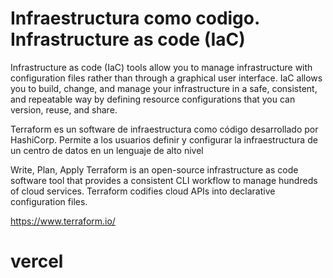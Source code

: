 # Infraestructura como codigo.  Infrastructure as code (IaC)

Infrastructure as code (IaC) tools allow you to manage infrastructure with configuration files rather than through a graphical user interface. IaC allows you to build, change, and manage your infrastructure in a safe, consistent, and repeatable way by defining resource configurations that you can version, reuse, and share.


Terraform es un software de infraestructura como código desarrollado por HashiCorp. Permite a los usuarios definir y configurar la infraestructura de un centro de datos en un lenguaje de alto nivel


Write, Plan, Apply
Terraform is an open-source infrastructure as code software tool that provides a consistent CLI workflow to manage hundreds of cloud services. Terraform codifies cloud APIs into declarative configuration files.

https://www.terraform.io/

# vercel